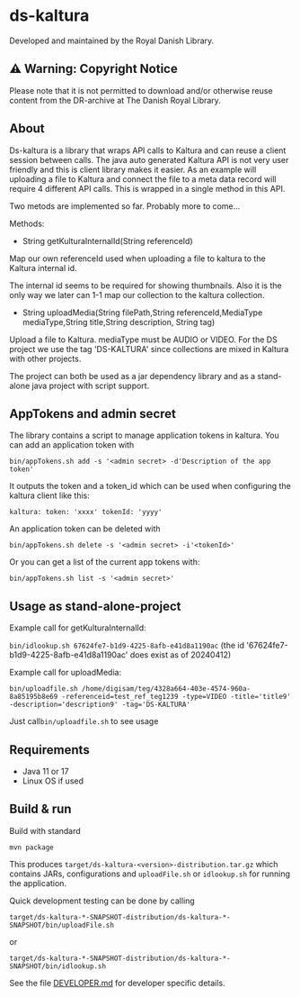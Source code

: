 # ds-kaltura

Developed and maintained by the Royal Danish Library.

## ⚠️ Warning: Copyright Notice
Please note that it is not permitted to download and/or otherwise reuse content from the DR-archive at The Danish Royal Library.

## About
Ds-kaltura is a library that wraps API calls to Kaltura and can reuse a client session between calls. The java auto generated
Kaltura API is not very user friendly and this is client library makes it easier. As an example will uploading a file to Kaltura and
connect the file to a meta data record will require 4 different API calls. This is wrapped in a single method in this API.

Two metods are implemented so far. Probably more to come...

Methods:
*  String getKulturaInternalId(String referenceId)

Map our own referenceId used when uploading a file to kaltura to the Kaltura internal id.

The internal id seems to be required for showing thumbnails. Also it is the only way we later can 1-1 map our collection to the kaltura collection.

*  String uploadMedia(String filePath,String referenceId,MediaType mediaType,String title,String description, String tag) 

Upload a file to Kaltura. mediaType must be AUDIO or VIDEO. For the DS project we use the tag 'DS-KALTURA' since collections
are mixed in Kaltura with other projects.

The project can both be used as a jar dependency library and as a stand-alone java project with script support.


## AppTokens and admin secret

The library contains a script to manage application tokens in kaltura. You can add an application token with

`bin/appTokens.sh add -s '<admin secret> -d'Description of the app token'`

It outputs the token and a token_id which can be used when configuring the kaltura client like this:

`kaltura:
   token: 'xxxx'
  tokenId: 'yyyy'
`

An application token can be deleted with

`bin/appTokens.sh delete -s '<admin secret> -i'<tokenId>'`

Or you can get a list of the current app tokens with:

`bin/appTokens.sh list -s '<admin secret>'`





## Usage as stand-alone-project
Example call for getKulturaInternalId:

`bin/idlookup.sh 67624fe7-b1d9-4225-8afb-e41d8a1190ac`  (the id '67624fe7-b1d9-4225-8afb-e41d8a1190ac' does exist as of 20240412)

Example call for uploadMedia:

`bin/uploadfile.sh /home/digisam/teg/4328a664-403e-4574-960a-8a85195b8e69 -referenceid=test_ref_teg1239 -type=VIDEO -title='title9' -description='description9' -tag='DS-KALTURA'`

Just call`bin/uploadfile.sh` to see usage



## Requirements
* Java 11 or 17
* Linux OS if used 


## Build & run

Build with standard
```
mvn package
```

This produces `target/ds-kaltura-<version>-distribution.tar.gz` which contains JARs, configurations and
`uploadFile.sh`  or  `idlookup.sh`  for running the application. 

Quick development testing can be done by calling

`target/ds-kaltura-*-SNAPSHOT-distribution/ds-kaltura-*-SNAPSHOT/bin/uploadFile.sh`

or

`target/ds-kaltura-*-SNAPSHOT-distribution/ds-kaltura-*-SNAPSHOT/bin/idlookup.sh`


See the file [DEVELOPER.md](DEVELOPER.md) for developer specific details.
